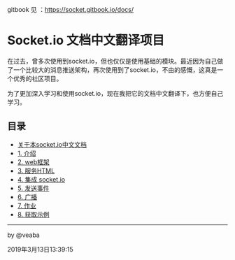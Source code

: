 gitbook 见 ：https://socket.gitbook.io/docs/

# Socket.io 文档中文翻译项目

在过去，曾多次使用到socket.io，但也仅仅是使用基础的模块。最近因为自己做了一个比较大的消息推送架构，再次使用到了socket.io，不由的感慨，这真是一个优秀的社区项目。

为了更加深入学习和使用socket.io，现在我把它的文档中文翻译下，也方便自己学习。

## 目录

* [关于本socket.io中文文档](README.md)
* [1. 介绍](guide/1-introduction.md)
* [2. web框架](guide/2-the_web_framework.md)
* [3. 服务HTML](guide/3-serving_html.md)
* [4. 集成 socket.io](guide/4-integrating_socket.io.md)
* [5. 发送事件](guide/5-emitting_events.md)
* [6. 广播](guide/6-broadcasting.md)
* [7. 作业](guide/7-homework.md)
* [8. 获取示例](guide/8-getting_this_example.md)


_________________________________________

by @veaba

2019年3月13日13:39:15

